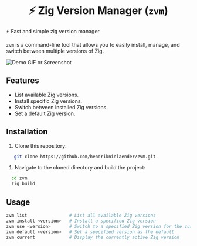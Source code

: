 <h1 align="center">
  ⚡ Zig Version Manager (<code>zvm</code>)
</h1>

⚡ Fast and simple zig version manager

`zvm` is a command-line tool that allows you to easily install, manage, and switch between multiple versions of Zig.

![Demo GIF or Screenshot](path/to/demo_or_screenshot.gif)

## Features

- List available Zig versions.
- Install specific Zig versions.
- Switch between installed Zig versions.
- Set a default Zig version.

## Installation

1. Clone this repository:
```bash
   git clone https://github.com/hendriknielaender/zvm.git
```

1. Navigate to the cloned directory and build the project:
```bash
  cd zvm
  zig build
```

## Usage
```bash
zvm list                # List all available Zig versions
zvm install <version>   # Install a specified Zig version
zvm use <version>       # Switch to a specified Zig version for the current session
zvm default <version>   # Set a specified version as the default
zvm current             # Display the currently active Zig version
```
